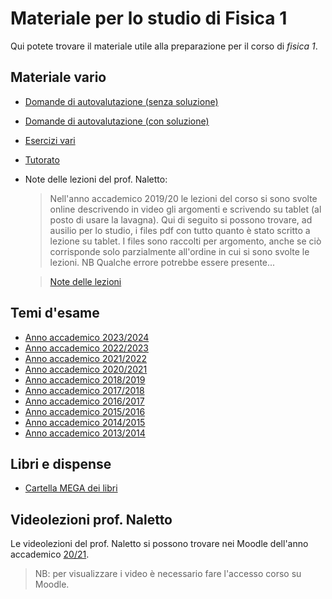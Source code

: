 # Materiale per lo studio di Fisica 1

Qui potete trovare il materiale utile alla preparazione per il corso di _fisica 1_. 

## Materiale vario
- [Domande di autovalutazione (senza soluzione)](/Dati/Studio/I_Anno/F1/Materiale_vario/Quiz_Fisica1.pdf)
- [Domande di autovalutazione (con soluzione)](/Dati/Studio/I_Anno/F1/Materiale_vario/Quiz_Fisica1.pdf)
- [Esercizi vari](/Dati/Studio/I_Anno/F1/Materiale_vario/ESercizi)
- [Tutorato](/Dati/Studio/I_Anno/F1/Materiale_vario/Tutorato)
- Note delle lezioni del prof. Naletto:
  > Nell'anno accademico 2019/20 le lezioni del corso si sono svolte online descrivendo in video gli argomenti e scrivendo su tablet (al posto di usare la lavagna).
Qui di seguito si possono trovare, ad ausilio per lo studio, i files pdf con tutto quanto è stato scritto a lezione su tablet. I files sono raccolti per argomento, anche se ciò corrisponde solo parzialmente all'ordine in cui si sono svolte le lezioni. NB Qualche errore potrebbe essere presente...
  
  > [Note delle lezioni](/Dati/Studio/I_Anno/F1/Materiale_vario/Note_lezioni)

## Temi d'esame
- [Anno accademico 2023/2024](/Dati/Studio/I_Anno/F1/Temi_d'esame/AA_23-24)
- [Anno accademico 2022/2023](/Dati/Studio/I_Anno/F1/Temi_d'esame/AA_22-23)
- [Anno accademico 2021/2022](/Dati/Studio/I_Anno/F1/Temi_d'esame/AA_21-22)
- [Anno accademico 2020/2021](/Dati/Studio/I_Anno/F1/Temi_d'esame/AA_20-21)
- [Anno accademico 2018/2019](/Dati/Studio/I_Anno/F1/Temi_d'esame/AA_18-19)
- [Anno accademico 2017/2018](/Dati/Studio/I_Anno/F1/Temi_d'esame/AA_17-18)
- [Anno accademico 2016/2017](/Dati/Studio/I_Anno/F1/Temi_d'esame/AA_16-17)
- [Anno accademico 2015/2016](/Dati/Studio/I_Anno/F1/Temi_d'esame/AA_15-16)
- [Anno accademico 2014/2015](/Dati/Studio/I_Anno/F1/Temi_d'esame/AA_14-15)
- [Anno accademico 2013/2014](/Dati/Studio/I_Anno/F1/Temi_d'esame/AA_13-14)

## Libri e dispense
- [Cartella MEGA dei libri](https://mega.nz/folder/UoFGlY5S#oEVruDxA9Xnk5nulPOrXMw/folder/sptxwBYQ)

## Videolezioni prof. Naletto
Le videolezioni del prof. Naletto si possono trovare nei Moodle dell'anno accademico [20/21](https://elearning.dei.unipd.it/course/view.php?id=7256). 
> NB: per visualizzare i video è necessario fare l'accesso corso su Moodle.


